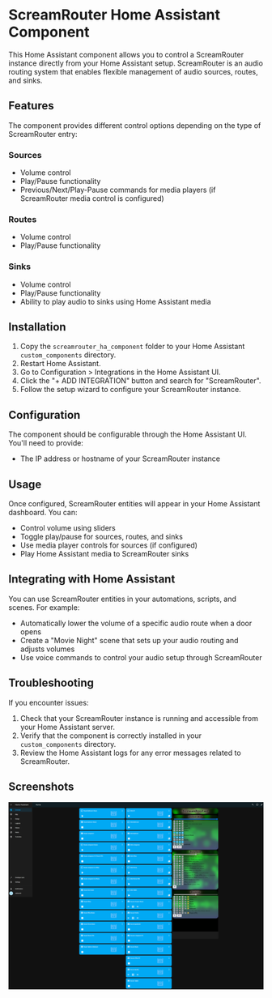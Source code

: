 # ScreamRouter Home Assistant Component

This Home Assistant component allows you to control a ScreamRouter instance directly from your Home Assistant setup. ScreamRouter is an audio routing system that enables flexible management of audio sources, routes, and sinks.

## Features

The component provides different control options depending on the type of ScreamRouter entry:

### Sources

- Volume control
- Play/Pause functionality
- Previous/Next/Play-Pause commands for media players (if ScreamRouter media control is configured)

### Routes

- Volume control
- Play/Pause functionality

### Sinks

- Volume control
- Play/Pause functionality
- Ability to play audio to sinks using Home Assistant media

## Installation

1. Copy the `screamrouter_ha_component` folder to your Home Assistant `custom_components` directory.
2. Restart Home Assistant.
3. Go to Configuration > Integrations in the Home Assistant UI.
4. Click the "+ ADD INTEGRATION" button and search for "ScreamRouter".
5. Follow the setup wizard to configure your ScreamRouter instance.

## Configuration

The component should be configurable through the Home Assistant UI. You'll need to provide:

- The IP address or hostname of your ScreamRouter instance

## Usage

Once configured, ScreamRouter entities will appear in your Home Assistant dashboard. You can:

- Control volume using sliders
- Toggle play/pause for sources, routes, and sinks
- Use media player controls for sources (if configured)
- Play Home Assistant media to ScreamRouter sinks

## Integrating with Home Assistant

You can use ScreamRouter entities in your automations, scripts, and scenes. For example:

- Automatically lower the volume of a specific audio route when a door opens
- Create a "Movie Night" scene that sets up your audio routing and adjusts volumes
- Use voice commands to control your audio setup through ScreamRouter

## Troubleshooting

If you encounter issues:

1. Check that your ScreamRouter instance is running and accessible from your Home Assistant server.
2. Verify that the component is correctly installed in your `custom_components` directory.
3. Review the Home Assistant logs for any error messages related to ScreamRouter.

## Screenshots

![Screenshot of HA for ScreamRouter](/images/HAMediaPlayer.png)